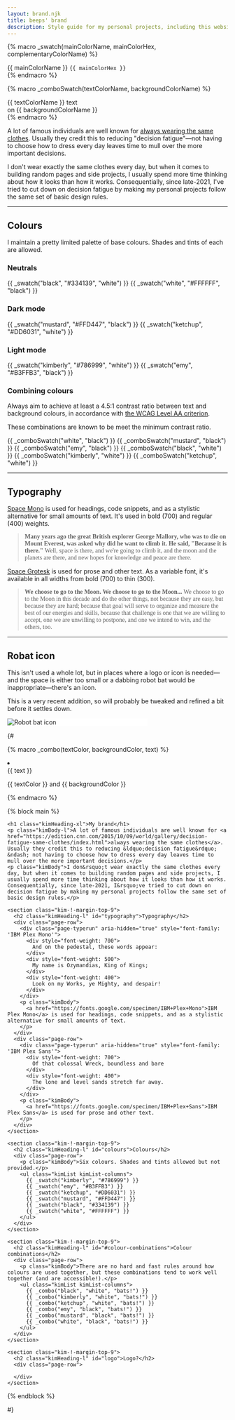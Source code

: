 ```yaml
---
layout: brand.njk
title: beeps' brand
description: Style guide for my personal projects, including this website.
---
```


{% macro _swatch(mainColorName, mainColorHex, complementaryColorName) %}

  <div class="page-swatch kim-!-margin-bottom-1" style="color: var(--brand-color-{{ complementaryColorName }}); background-color: var(--brand-color-{{ mainColorName }})">
    <span>{{ mainColorName }}</span>
    <code>{{ mainColorHex }}</code>
  </div>
{% endmacro %}

{% macro _comboSwatch(textColorName, backgroundColorName) %}

  <div class="page-swatch kim-!-margin-bottom-1" style="color: var(--brand-color-{{ textColorName }}); background-color: var(--brand-color-{{ backgroundColorName }})">
    <span>{{ textColorName }} text <br>on {{ backgroundColorName }}</span>
  </div>
{% endmacro %}

A lot of famous individuals are well known for [always wearing the same clothes](https://edition.cnn.com/2015/10/09/world/gallery/decision-fatigue-same-clothes/index.html). Usually they credit this to reducing "decision fatigue"—not having to choose how to dress every day leaves time to mull over the more important decisions.

I don't wear exactly the same clothes every day, but when it comes to building random pages and side projects, I usually spend more time thinking about how it looks than how it works. Consequentially, since late-2021, I've tried to cut down on decision fatigue by making my personal projects follow the same set of basic design rules.

---

## Colours

I maintain a pretty limited palette of base colours. Shades and tints of each are allowed.

### Neutrals

{{ _swatch("black", "#334139", "white") }}
{{ _swatch("white", "#FFFFFF", "black") }}

### Dark mode

{{ _swatch("mustard", "#FFD447", "black") }}
{{ _swatch("ketchup", "#DD6031", "white") }}

### Light mode

{{ _swatch("kimberly", "#786999", "white") }}
{{ _swatch("emy", "#B3FFB3", "black") }}

### Combining colours

Always aim to achieve at least a 4.5:1 contrast ratio between text and background colours, in accordance with [the WCAG Level AA criterion](https://www.w3.org/WAI/WCAG21/Understanding/contrast-minimum.html).

These combinations are known to be meet the minimum contrast ratio.

{{ _comboSwatch("white", "black") }}
{{ _comboSwatch("mustard", "black") }}
{{ _comboSwatch("emy", "black") }}
{{ _comboSwatch("black", "white") }}
{{ _comboSwatch("kimberly", "white") }}
{{ _comboSwatch("ketchup", "white") }}

---

## Typography

[Space Mono](https://fonts.google.com/specimen/Space+Mono) is used for headings, code snippets, and as a stylistic alternative for small amounts of text. It's used in bold (700) and regular (400) weights.

> <div style="font-family:'Space Mono'"><span style="font-weight:700">Many years ago the great British explorer George Mallory, who was to die on Mount Everest, was asked why did he want to climb it. He said, "Because it is there." </span><span style="font-weight:400">Well, space is there, and we're going to climb it, and the moon and the planets are there, and new hopes for knowledge and peace are there.</span></div>

[Space Grotesk](https://fonts.google.com/specimen/Space+Grotesk) is used for prose and other text. As a variable font, it's available in all widths from bold (700) to thin (300).

> <div style="font-family:'Space Grotesk'"><span style="font-weight:700">We choose to go to the Moon. </span> <span style="font-weight:600">We choose to go to the Moon... </span><span style="font-weight:500">We choose to go to the Moon in this decade and do the other things, not because they are easy, but because they are hard; </span><span style="font-weight:400">because that goal will serve to organize and measure the best of our energies and skills,</span> <span style="font-weight:300">because that challenge is one that we are willing to accept, one we are unwilling to postpone, and one we intend to win, and the others, too.</span></div>

---

## Robat icon

This isn't used a whole lot, but in places where a logo or icon is needed—and the space is either too small or a dabbing robot bat would be inappropriate—there's an icon.

This is a very recent addition, so will probably be tweaked and refined a bit before it settles down.

<div style="max-width:320px;background-color:white" class="kim-!-margin-bottom-6 kim-!-padding-6">
  <img src="{{ '/safari-pinned-tab.svg' | url }}" alt="Robot bat icon" class="kim-!-margin-0">
</div>

{#

{% macro _combo(textColor, backgroundColor, text) %}

  <li>
    <div class="page-combo" aria-hidden="true" style="color: var(--demo-color-{{ textColor }});border-color: var(--demo-color-{{ textColor }});background-color:var(--demo-color-{{ backgroundColor }})">
      {{ text }}
    </div>
    <p class="kimBody">{{ textColor }} and {{ backgroundColor }}</p>
  </li>
{% endmacro %}

{% block main %}

<div class="kim-!-margin-top-9 kim-!-margin-bottom-9">
  <div class="kimWrapper">
  
    <h1 class="kimHeading-xl">My brand</h1>
    <p class="kimBody-l">A lot of famous individuals are well known for <a href="https://edition.cnn.com/2015/10/09/world/gallery/decision-fatigue-same-clothes/index.html">always wearing the same clothes</a>. Usually they credit this to reducing &ldquo;decision fatigue&rdquo; &ndash; not having to choose how to dress every day leaves time to mull over the more important decisions.</p>
    <p class="kimBody">I don&rsquo;t wear exactly the same clothes every day, but when it comes to building random pages and side projects, I usually spend more time thinking about how it looks than how it works. Consequentially, since late-2021, I&rsquo;ve tried to cut down on decision fatigue by making my personal projects follow the same set of basic design rules.</p>
    
    <section class="kim-!-margin-top-9">
      <h2 class="kimHeading-l" id="typography">Typography</h2>
      <div class="page-row">
        <div class="page-typerun" aria-hidden="true" style="font-family: 'IBM Plex Mono'">
          <div style="font-weight: 700">
            And on the pedestal, these words appear:
          </div>
          <div style="font-weight: 500">
            My name is Ozymandias, King of Kings;
          </div>
          <div style="font-weight: 400">
            Look on my Works, ye Mighty, and despair!
          </div>
        </div>
        <p class="kimBody">
          <a href="https://fonts.google.com/specimen/IBM+Plex+Mono">IBM Plex Mono</a> is used for headings, code snippets, and as a stylistic alternative for small amounts of text.
        </p>
      </div>
      <div class="page-row">
        <div class="page-typerun" aria-hidden="true" style="font-family: 'IBM Plex Sans'">
          <div style="font-weight: 700">
            Of that colossal Wreck, boundless and bare
          </div>
          <div style="font-weight: 400">
            The lone and level sands stretch far away.
          </div>
        </div>
        <p class="kimBody">
          <a href="https://fonts.google.com/specimen/IBM+Plex+Sans">IBM Plex Sans</a> is used for prose and other text.
        </p>
      </div>
    </section>
    
    <section class="kim-!-margin-top-9">
      <h2 class="kimHeading-l" id="colours">Colours</h2>
      <div class="page-row">
        <p class="kimBody">Six colours. Shades and tints allowed but not provided.</p>
        <ul class="kimList kimList-columns">
          {{ _swatch("kimberly", "#786999") }}
          {{ _swatch("emy", "#B3FFB3") }}
          {{ _swatch("ketchup", "#DD6031") }}
          {{ _swatch("mustard", "#FFD447") }}
          {{ _swatch("black", "#334139") }}
          {{ _swatch("white", "#FFFFFF") }}
        </ul>
      </div>
    </section>
    
    <section class="kim-!-margin-top-9">
      <h2 class="kimHeading-l" id="#colour-combinations">Colour combinations</h2>
      <div class="page-row">
        <p class="kimBody">There are no hard and fast rules around how colours are used together, but these combinations tend to work well together (and are accessible!).</p>
        <ul class="kimList kimList-columns">
          {{ _combo("black", "white", "bats!") }}
          {{ _combo("kimberly", "white", "bats!") }}
          {{ _combo("ketchup", "white", "bats!") }}
          {{ _combo("emy", "black", "bats!") }}
          {{ _combo("mustard", "black", "bats!") }}
          {{ _combo("white", "black", "bats!") }}
        </ul>
      </div>
    </section>
    
    <section class="kim-!-margin-top-9">
      <h2 class="kimHeading-l" id="logo">Logo?</h2>
      <div class="page-row">
        
      </div>
    </section>
    
  </div>
</div>
{% endblock %}

#}
